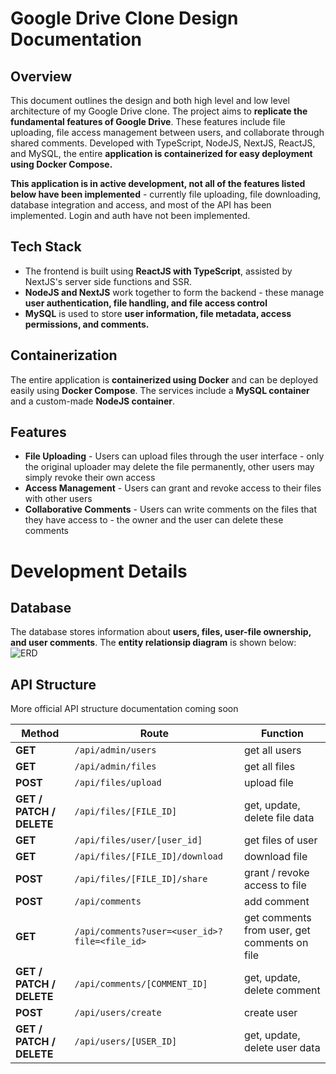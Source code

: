 # Google Drive Clone Design Documentation

## Overview

This document outlines the design and both high level and low level architecture of my Google Drive clone. The project aims to **replicate the fundamental features of Google Drive**. These features include file uploading, file access management between users, and collaborate through shared comments. Developed with TypeScript, NodeJS, NextJS, ReactJS, and MySQL, the entire **application is containerized for easy deployment using Docker Compose.**

**This application is in active development, not all of the features listed below have been implemented** - currently file uploading, file downloading, database integration and access, and most of the API has been implemented. Login and auth have not been implemented.

## Tech Stack
* The frontend is built using **ReactJS with TypeScript**, assisted by NextJS's server side functions and SSR.
* **NodeJS and NextJS** work together to form the backend - these manage **user authentication, file handling, and file access control**
* **MySQL** is used to store **user information, file metadata, access permissions, and comments.**

## Containerization

The entire application is **containerized using Docker** and can be deployed easily using **Docker Compose**. The services include a **MySQL container** and a custom-made **NodeJS container**.

## Features

* **File Uploading** - Users can upload files through the user interface - only the original uploader may delete the file permanently, other users may simply revoke their own access
* **Access Management** - Users can grant and revoke access to their files with other users
* **Collaborative Comments** - Users can write comments on the files that they have access to - the owner and the user can delete these comments

# Development Details

## Database
The database stores information about **users, files, user-file ownership, and user comments**. The **entity relationsip diagram** is shown below:
![ERD](https://github.com/ItsNotCam/GoogleDriveClone/assets/46014191/369494b3-6f9a-4c55-8d53-4bca069a6068)

## API Structure

More official API structure documentation coming soon

| **Method** | **Route** | **Function** |
| ------- | ------------------ | ------------- |
| **GET** | `/api/admin/users` | get all users |
| **GET** | `/api/admin/files` | get all files |
| **POST** | `/api/files/upload` | upload file |
| **GET / PATCH / DELETE** | `/api/files/[FILE_ID]`| get, update, delete file data |
| **GET** | `/api/files/user/[user_id]` | get files of user |
| **GET** | `/api/files/[FILE_ID]/download` | download file |
| **POST** | `/api/files/[FILE_ID]/share` | grant / revoke access to file |
| **POST** | `/api/comments` | add comment |
| **GET** | `/api/comments?user=<user_id>?file=<file_id>` | get comments from user, get comments on file |
| **GET / PATCH / DELETE** | `/api/comments/[COMMENT_ID]` | get, update, delete comment |
| **POST** | `/api/users/create` | create user |
| **GET / PATCH / DELETE** | `/api/users/[USER_ID]` | get, update, delete user data |
